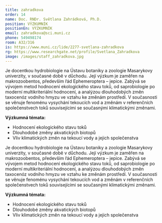 ```yaml
---
title: zahradkova
order: 14
name: Doc. RNDr. Světlana Zahrádková, Ph.D.
position: VÝZKUMNÍK
positionEn: VÝZKUMNÍK
email: zahradkova@sci.muni.cz
phone: 549498174
room: A32/316
is: https://www.muni.cz/lide/2277-svetlana-zahradkova
rg: https://www.researchgate.net/profile/Svetlana_Zahradkova
image: /images/staff_zahradkova.jpg
---
```

<div class="cz">

Je docentkou hydrobiologie na Ústavu botaniky a zoologie
 Masarykovy univerzity, v současné době v důchodu. Její výzkum je zaměřen na
 makrozoobentos, především řád Ephemeroptera – jepice. Zabývá se vývojem metod hodnocení ekologického stavu toků, od saprobiologie po moderní multikriteriální hodnocení, a analýzou dlouhodobých změn taxocenóz vodního hmyzu ve vztahu ke změnám prostředí. V současnosti se věnuje fenoménu vysychání tekoucích vod a změnám v referenčních společenstvech toků souvisejícími se současnými klimatickými změnami. 

**Výzkumná témata:**

* Hodnocení ekologického stavu toků
* Dlouhodobé změny akvatických biotopů
* Vliv klimatických změn na tekoucí vody a jejich společenstva

</div>

<div class="en">

Je docentkou hydrobiologie na Ústavu botaniky a zoologie
 Masarykovy univerzity, v současné době v důchodu. Její výzkum je zaměřen na
 makrozoobentos, především řád Ephemeroptera – jepice. Zabývá se vývojem metod
 hodnocení ekologického stavu toků, od saprobiologie po moderní multikriteriální
 hodnocení, a analýzou dlouhodobých změn taxocenóz vodního hmyzu ve vztahu ke
 změnám prostředí. V současnosti se věnuje fenoménu vysychání tekoucích vod a
 změnám v referenčních společenstvech toků souvisejícími se současnými
 klimatickými změnami. 

**Výzkumná témata:**

* Hodnocení ekologického stavu toků
* Dlouhodobé změny akvatických biotopů
* Vliv klimatických změn na tekoucí vody a jejich společenstva

</div>

